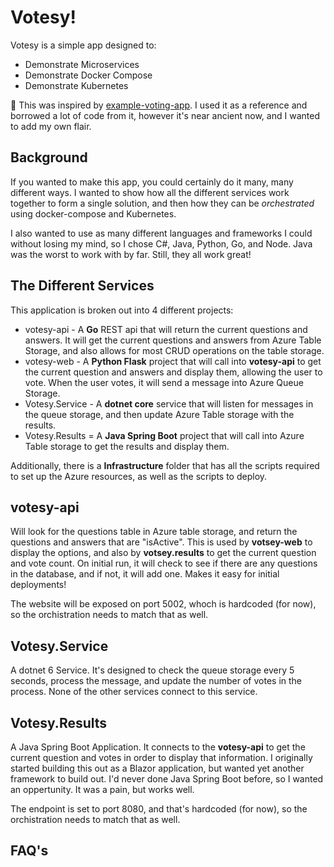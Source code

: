 # Votesy!

Votesy is a simple app designed to:
* Demonstrate Microservices
* Demonstrate Docker Compose
* Demonstrate Kubernetes


🚀 This was inspired by [example-voting-app](https://github.com/dockersamples/example-voting-app). I used it as a reference and borrowed a lot of code from it, however it's near ancient now, and I wanted to add my own flair.

## Background

If you wanted to make this app, you could certainly do it many, many different ways. I wanted to show how all the different services work together to form a single solution, and then how they can be *orchestrated* using docker-compose and Kubernetes.

I also wanted to use as many different languages and frameworks I could without losing my mind, so I chose C#, Java, Python, Go, and Node. Java was the worst to work with by far. Still, they all work great!

## The Different Services

This application is broken out into 4 different projects:
* votesy-api - A **Go** REST api that will return the current questions and answers. It will get the current questions and answers from Azure Table Storage, and also allows for most CRUD operations on the table storage.
* votesy-web - A **Python Flask** project that will call into **votesy-api** to get the current question and answers and display them, allowing the user to vote. When the user votes, it will send a message into Azure Queue Storage.
* Votesy.Service - A **dotnet core** service that will listen for messages in the queue storage, and then update Azure Table storage with the results.
* Votesy.Results = A **Java Spring Boot** project that will call into Azure Table storage to get the results and display them.

Additionally, there is a **Infrastructure** folder that has all the scripts required to set up the Azure resources, as well as the scripts to deploy.

## votesy-api
Will look for the questions table in Azure table storage, and return the questions and answers that are "isActive". This is used by **votsey-web** to display the options, and also by **votsey.results** to get the current question and vote count. On initial run, it will check to see if there are any questions in the database, and if not, it will add one. Makes it easy for initial deployments!

The website will be exposed on port 5002, whoch is hardcoded (for now), so the orchistration needs to match that as well.

## Votesy.Service
A dotnet 6 Service. It's designed to check the queue storage every 5 seconds, process the message, and update the number of votes in the process. None of the other services connect to this service.

## Votesy.Results
A Java Spring Boot Application. It connects to the **votesy-api** to get the current question and votes in order to display that information. I originally started building this out as a Blazor application, but wanted yet another framework to build out. I'd never done Java Spring Boot before, so I wanted an oppertunity. It was a pain, but works well.

The endpoint is set to port 8080, and that's hardcoded (for now), so the orchistration needs to match that as well.

## FAQ's
